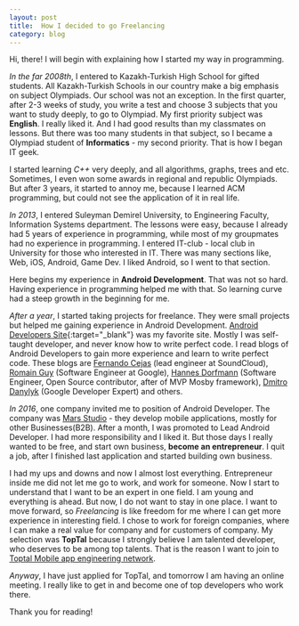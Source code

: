 ```yaml
---
layout:	post
title:	How I decided to go Freelancing
category: blog
---
```


Hi, there! I will begin with explaining how I started my way in programming.
 
_In the far 2008th_, I entered to Kazakh-Turkish High School for gifted students. All Kazakh-Turkish Schools in our country make a big emphasis on subject Olympiads. Our school was not an exception. In the first quarter, after 2-3 weeks of study, you write a test and choose 3 subjects that you want to study deeply, to go to Olympiad. My first priority subject was **English**. I really liked it. And I had good results than my classmates on lessons. But there was too many students in that subject, so I became a Olympiad student of **Informatics** - my second priority. That is how I began IT geek.
  
I started learning _C++_ very deeply, and all algorithms, graphs, trees and etc. Sometimes, I even won some awards in regional and republic Olympiads. But after 3 years, it started to annoy me, because I learned ACM programming, but could not see the application of it in real life. 

_In 2013_, I entered Suleyman Demirel University, to Engineering Faculty, Information Systems department. The lessons were easy, because I already had 5 years of experience in programming, while most of my groupmates had no experience in programming. I entered IT-club - local club in University for those who interested in IT. There was many sections like, Web, iOS, Android, Game Dev. I liked Android, so I went to that section. 

Here begins my experience in **Android Development**. That was not so hard. Having experience in programming helped me with that. So learning curve had a steep growth in the beginning for me. 

_After a year_, I started taking projects for freelance. They were small projects but helped me gaining experience in Android Development. [Android Developers Site][android]{:target="_blank"} was my favorite site. Mostly I was self-taught developer, and never know how to write perfect code. I read blogs of Android Developers to gain more experience and learn to write perfect code. These blogs are [Fernando Cejas][fernando] (lead engineer at SoundCloud), [Romain Guy][romain] (Software Engineer at Google), [Hannes Dorfmann][hanness] (Software Engineer, Open Source contributor, after of MVP Mosby framework), [Dmitro Danylyk][dmitro] (Google Developer Expert) and others.
  
_In 2016_, one company invited me to position of Android Developer. The company was [Mars Studio][marsstudio] - they develop mobile applications, mostly for other Businesses(B2B). After a month, I was promoted to Lead Android Developer. I had more responsibility and I liked it. But those days I really wanted to be free, and start own business, **become an entrepreneur**. I quit a job, after I finished last application and started building own business. 
 
 I had my ups and downs and now I almost lost everything. Entrepreneur inside me did not let me go to work, and work for someone. Now I start to understand that I want to be an expert in one field. I am young and everything is ahead. But now, I do not want to stay in one place. I want to move forward, so _Freelancing_ is like freedom for me where I can get more experience in interesting field. I chose to work for foreign companies, where I can make a real value for company and for customers of company. My selection was **TopTal** because I strongly believe I am talented developer, who deserves to be among top talents. That is the reason I want to join to [Toptal Mobile app engineering network][toptalapp].
   
 _Anyway_, I have just applied for TopTal, and tomorrow I am having an online meeting. I really like to get in and become one of top developers who work there.
 
 Thank you for reading!



[android]: https://developer.android.com/index.html
[fernando]: https://fernandocejas.com/
[romain]: http://www.curious-creature.com/
[hanness]: http://hannesdorfmann.com
[dmitro]: http://www.dmytrodanylyk.com/
[marsstudio]: http://mars.studio/
[toptalapp]: https://www.toptal.com/app